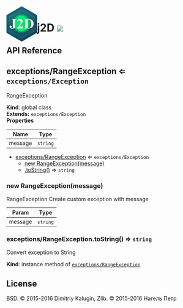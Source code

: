 <img src="https://github.com/fsggs/j2d/blob/0.2.0-dev/src/img/logo.png?raw=true" align="left" width="80"/>
<h1 align="left">j2D <a href="https://www.versioneye.com/user/projects/56afa5f63d82b9003761dfc8">
    <img src="https://www.versioneye.com/user/projects/56afa5f63d82b9003761dfc8/badge.svg?style=flat"/></a></h1>


## API Reference

<a name="exceptions/RangeException"></a>

## exceptions/RangeException ⇐ <code>exceptions/Exception</code>
RangeException

**Kind**: global class  
**Extends:** <code>exceptions/Exception</code>  
**Properties**

| Name | Type |
| --- | --- |
| message | <code>string</code> | 


* [exceptions/RangeException](#exceptions/RangeException) ⇐ <code>exceptions/Exception</code>
    * [new RangeException(message)](#new_exceptions/RangeException_new)
    * [.toString()](#exceptions/RangeException+toString) ⇒ <code>string</code>

<a name="new_exceptions/RangeException_new"></a>

### new RangeException(message)
RangeException
Create custom exception with message


| Param | Type |
| --- | --- |
| message | <code>string</code> | 

<a name="exceptions/RangeException+toString"></a>

### exceptions/RangeException.toString() ⇒ <code>string</code>
Convert exception to String

**Kind**: instance method of <code>[exceptions/RangeException](#exceptions/RangeException)</code>  

## License

BSD. © 2015-2016 Dimitriy Kalugin, Zlib. © 2015-2016 Нагель Петр

